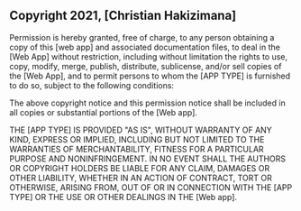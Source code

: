## Copyright 2021, [Christian Hakizimana]



Permission is hereby granted, free of charge, to any person obtaining a copy of this [web app] and associated documentation files, to deal in the [Web App] without restriction, including without limitation the rights to use, copy, modify, merge, publish, distribute, sublicense, and/or sell copies of the [Web App], and to permit persons to whom the [APP TYPE] is furnished to do so, subject to the following conditions:

The above copyright notice and this permission notice shall be included in all copies or substantial portions of the [Web app].

THE [APP TYPE] IS PROVIDED "AS IS", WITHOUT WARRANTY OF ANY KIND, EXPRESS OR IMPLIED, INCLUDING BUT NOT LIMITED TO THE WARRANTIES OF MERCHANTABILITY, FITNESS FOR A PARTICULAR PURPOSE AND NONINFRINGEMENT. IN NO EVENT SHALL THE AUTHORS OR COPYRIGHT HOLDERS BE LIABLE FOR ANY CLAIM, DAMAGES OR OTHER LIABILITY, WHETHER IN AN ACTION OF CONTRACT, TORT OR OTHERWISE, ARISING FROM, OUT OF OR IN CONNECTION WITH THE [APP TYPE] OR THE USE OR OTHER DEALINGS IN THE [Web app].

